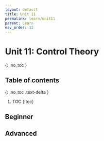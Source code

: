 ```yaml
---
layout: default
title: Unit 11
permalink: learn/unit11
parent: Learn
nav_order: 12
---
```


# Unit 11: Control Theory
{: .no_toc }

## Table of contents
{: .no_toc .text-delta }

1. TOC
{:toc}

## Beginner

## Advanced